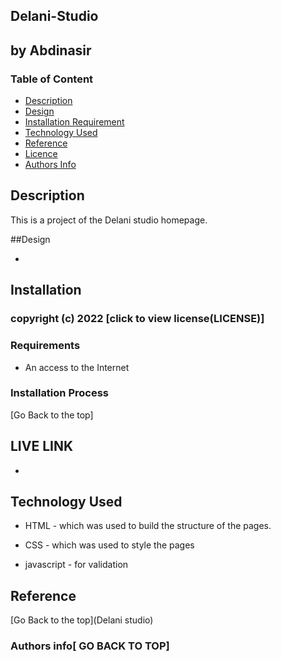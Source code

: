 ## Delani-Studio
## by Abdinasir
### Table of Content

+ [Description](#description)
+ [Design](#design)
+ [Installation Requirement](#Installation)
+ [Technology Used](#technology-used)
+ [Reference](#reference)
+ [Licence](#licence)
+ [Authors Info](#author-Info)

## Description
<p>This is a project of the Delani studio homepage.</p>

##Design

* <img src="/DelaniStudio/ Delani Studio.jpg" alt="">

## Installation

### copyright (c) 2022 [click to view license(LICENSE)]


### Requirements

* An access to the Internet

### Installation Process

[Go Back to the top]

## LIVE LINK

* 
## Technology Used
* HTML - which was used to build the structure of the pages.

* CSS - which was used to style the pages

* javascript - for validation

## Reference

[Go Back to the top](Delani studio)
### Authors info[ GO BACK TO TOP]

